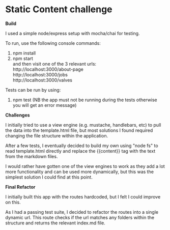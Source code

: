 # Static Content challenge

**Build**

I used a simple node/express setup with mocha/chai for testing.

To run, use the following console commands:  
1) npm install  
2) npm start  
and then visit one of the 3 relevant urls:  
http://localhost:3000/about-page  
http://localhost:3000/jobs  
http://localhost:3000/valves  

Tests can be run by using:
1) npm test
(NB the app must not be running during the tests otherwise you will get an error message)

**Challenges**

I initially tried to use a view engine (e.g. mustache, handlebars, etc) to pull the data into the template.html file, but most solutions I found required changing the file structure within the application.

After a few tests, I eventually decided to build my own using "node fs" to read template.html directly and replace the {{content}} tag with the text from the markdown files.

I would rather have gotten one of the view engines to work as they add a lot more functionality and can be used more dynamically, but this was the simplest solution I could find at this point.

**Final Refactor**

I initially built this app with the routes hardcoded, but I felt I could improve on this.

As I had a passing test suite, I decided to refactor the routes into a single dynamic url. This route checks if the url matches any folders within the structure and returns the relevant index.md file.

